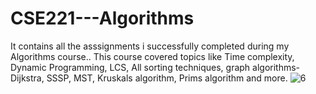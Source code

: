 # CSE221---Algorithms
It contains all the asssignments i successfully completed during my Algorithms course.. This course covered topics like Time complexity, Dynamic Programming, LCS, All sorting techniques, graph algorithms- Dijkstra, SSSP, MST, Kruskals algorithm, Prims algorithm and more. 
![6](https://user-images.githubusercontent.com/92597456/233389136-7a1913e1-22fa-4e0d-bf36-46a8f4ac328c.png)
